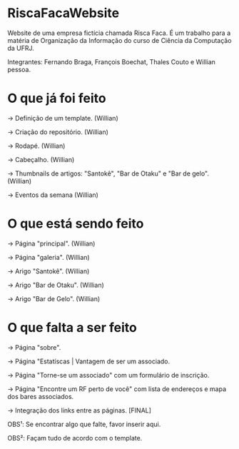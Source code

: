 # RiscaFacaWebsite
Website de uma empresa fictícia chamada Risca Faca. É um trabalho para a matéria de Organização da Informação do curso de Ciência da Computação da UFRJ.

Integrantes: Fernando Braga, François Boechat, Thales Couto e Willian pessoa.

# O que já foi feito

-> Definição de um template. (Willian)

-> Criação do repositório. (Willian)

-> Rodapé. (Willian)

-> Cabeçalho. (Willian)

-> Thumbnails de artigos: "Santokê", "Bar de Otaku" e "Bar de gelo". (Willian)

-> Eventos da semana (Willian)

# O que está sendo feito

-> Página "principal". (Willian)

-> Página "galeria". (Willian)

-> Arigo "Santokê". (Willian)

-> Arigo "Bar de Otaku". (Willian)

-> Arigo "Bar de Gelo". (Willian)

# O que falta a ser feito

-> Página "sobre".

-> Página "Estatíscas | Vantagem de ser um associado.

-> Página "Torne-se um associado" com um formulário de inscrição.

-> Página "Encontre um RF perto de você" com lista de endereços e mapa dos bares associados.

-> Integração dos links entre as páginas. [FINAL]

OBS¹: Se encontrar algo que falte, favor inserir aqui.

OBS²: Façam tudo de acordo com o template.
